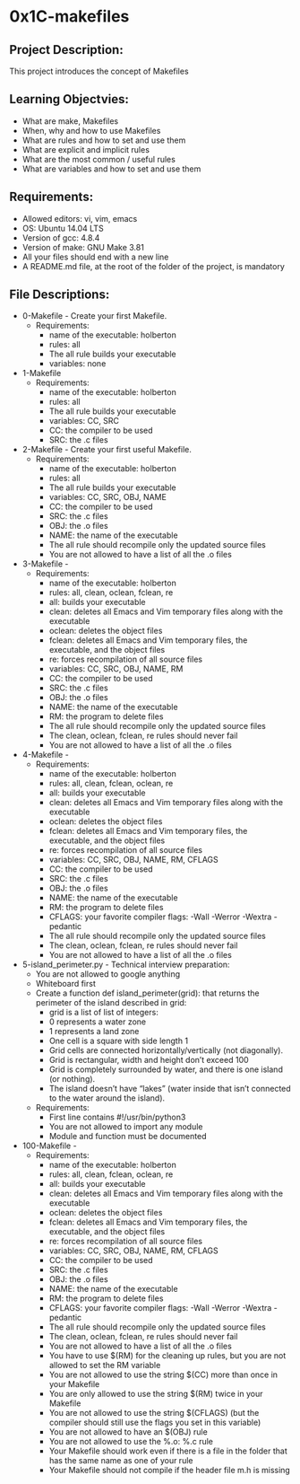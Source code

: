 # 0x1C-makefiles

## Project Description:

This project introduces the concept of Makefiles

## Learning Objectvies:

* What are make, Makefiles
* When, why and how to use Makefiles
* What are rules and how to set and use them
* What are explicit and implicit rules
* What are the most common / useful rules
* What are variables and how to set and use them

## Requirements:

* Allowed editors: vi, vim, emacs
* OS: Ubuntu 14.04 LTS
* Version of gcc: 4.8.4
* Version of make: GNU Make 3.81
* All your files should end with a new line
* A README.md file, at the root of the folder of the project, is mandatory


## File Descriptions:

* 0-Makefile - Create your first Makefile.
    * Requirements:
        * name of the executable: holberton
        * rules: all
        * The all rule builds your executable
        * variables: none
* 1-Makefile
    * Requirements:
        * name of the executable: holberton
        * rules: all
        * The all rule builds your executable
        * variables: CC, SRC
        * CC: the compiler to be used
        * SRC: the .c files
* 2-Makefile - Create your first useful Makefile.
    * Requirements:
        * name of the executable: holberton
        * rules: all
        * The all rule builds your executable
        * variables: CC, SRC, OBJ, NAME
        * CC: the compiler to be used
        * SRC: the .c files
        * OBJ: the .o files
        * NAME: the name of the executable
        * The all rule should recompile only the updated source files
        * You are not allowed to have a list of all the .o files
* 3-Makefile -
    * Requirements:
        * name of the executable: holberton
        * rules: all, clean, oclean, fclean, re
        * all: builds your executable
        * clean: deletes all Emacs and Vim temporary files along with the executable
        * oclean: deletes the object files
        * fclean: deletes all Emacs and Vim temporary files, the executable, and the object files
        * re: forces recompilation of all source files
        * variables: CC, SRC, OBJ, NAME, RM
        * CC: the compiler to be used
        * SRC: the .c files
        * OBJ: the .o files
        * NAME: the name of the executable
        * RM: the program to delete files
        * The all rule should recompile only the updated source files
        * The clean, oclean, fclean, re rules should never fail
        * You are not allowed to have a list of all the .o files
* 4-Makefile -
    * Requirements:
        * name of the executable: holberton
        * rules: all, clean, fclean, oclean, re
        * all: builds your executable
        * clean: deletes all Emacs and Vim temporary files along with the executable
        * oclean: deletes the object files
        * fclean: deletes all Emacs and Vim temporary files, the executable, and the object files
        * re: forces recompilation of all source files
        * variables: CC, SRC, OBJ, NAME, RM, CFLAGS
        * CC: the compiler to be used
        * SRC: the .c files
        * OBJ: the .o files
        * NAME: the name of the executable
        * RM: the program to delete files
        * CFLAGS: your favorite compiler flags: -Wall -Werror -Wextra -pedantic
        * The all rule should recompile only the updated source files
        * The clean, oclean, fclean, re rules should never fail
        * You are not allowed to have a list of all the .o files
* 5-island_perimeter.py - Technical interview preparation:
    * You are not allowed to google anything
    * Whiteboard first
    * Create a function def island_perimeter(grid): that returns the perimeter of the island described in grid:
        * grid is a list of list of integers:
        * 0 represents a water zone
        * 1 represents a land zone
        * One cell is a square with side length 1
        * Grid cells are connected horizontally/vertically (not diagonally).
        * Grid is rectangular, width and height don’t exceed 100
        * Grid is completely surrounded by water, and there is one island (or nothing).
        * The island doesn’t have “lakes” (water inside that isn’t connected to the water around the island).
    * Requirements:
        * First line contains #!/usr/bin/python3
        * You are not allowed to import any module
        * Module and function must be documented
* 100-Makefile -
    * Requirements:
        * name of the executable: holberton
        * rules: all, clean, fclean, oclean, re
        * all: builds your executable
        * clean: deletes all Emacs and Vim temporary files along with the executable
        * oclean: deletes the object files
        * fclean: deletes all Emacs and Vim temporary files, the executable, and the object files
        * re: forces recompilation of all source files
        * variables: CC, SRC, OBJ, NAME, RM, CFLAGS
        * CC: the compiler to be used
        * SRC: the .c files
        * OBJ: the .o files
        * NAME: the name of the executable
        * RM: the program to delete files
        * CFLAGS: your favorite compiler flags: -Wall -Werror -Wextra -pedantic
        * The all rule should recompile only the updated source files
        * The clean, oclean, fclean, re rules should never fail
        * You are not allowed to have a list of all the .o files
        * You have to use $(RM) for the cleaning up rules, but you are not allowed to set the RM variable
        * You are not allowed to use the string $(CC) more than once in your Makefile
        * You are only allowed to use the string $(RM) twice in your Makefile
        * You are not allowed to use the string $(CFLAGS) (but the compiler should still use the flags you set in this variable)
        * You are not allowed to have an $(OBJ) rule
        * You are not allowed to use the %.o: %.c rule
        * Your Makefile should work even if there is a file in the folder that has the same name as one of your rule
        * Your Makefile should not compile if the header file m.h is missing
